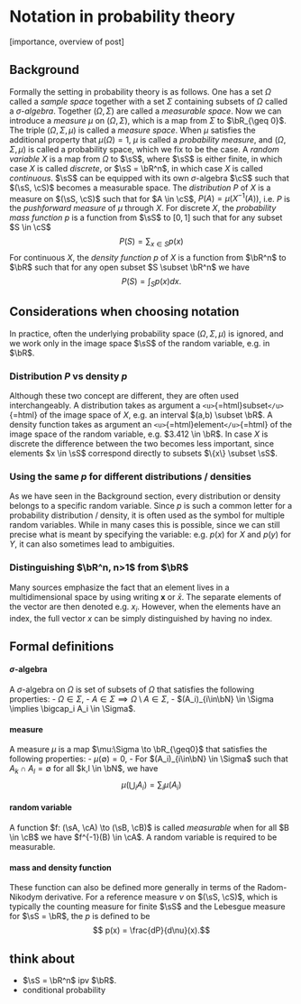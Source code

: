 # Notation in probability theory

\[importance, overview of post\]

## Background

Formally the setting in probability theory is as follows. One has a set
$\Omega$ called a *sample space* together with a set $\Sigma$ containing
subsets of $\Omega$ called a $\sigma$-*algebra*. Together
$(\Omega, \Sigma)$ are called a *measurable space*. Now we can introduce
a *measure* $\mu$ on $(\Omega, \Sigma)$, which is a map from $\Sigma$ to
$\bR_{\geq 0}$. The triple $(\Omega, \Sigma, \mu)$ is called a *measure
space*. When $\mu$ satisfies the additional property that
$\mu(\Omega) = 1$, $\mu$ is called a *probability measure*, and
$(\Omega, \Sigma, \mu)$ is called a probability space, which we fix to
be the case. A *random variable* $X$ is a map from $\Omega$ to $\sS$,
where $\sS$ is either finite, in which case $X$ is called *discrete*, or
$\sS = \bR^n$, in which case $X$ is called *continuous*. $\sS$ can be
equipped with its own $\sigma$-algebra $\cS$ such that $(\sS, \cS)$
becomes a measurable space. The *distribution* $P$ of $X$ is a measure
on $(\sS, \cS)$ such that for $A \in \cS$, $P(A) = \mu(X^{-1}(A))$,
i.e. $P$ is the *pushforward measure* of $\mu$ through $X$. For discrete
$X$, the *probability mass function* $p$ is a function from $\sS$ to
$[0,1]$ such that for any subset $S \in \cS$
$$P(S) = \sum_{x\in S} p(x)$$ For continuous $X$, the *density function*
$p$ of $X$ is a function from $\bR^n$ to $\bR$ such that for any open
subset $S \subset \bR^n$ we have $$P(S) = \int_S p(x) dx.$$

## Considerations when choosing notation

In practice, often the underlying probability space
$(\Omega, \Sigma, \mu)$ is ignored, and we work only in the image space
$\sS$ of the random variable, e.g. in $\bR$.

### Distribution $P$ vs density $p$

Although these two concept are different, they are often used
interchangeably. A distribution takes as argument a
`<u>`{=html}subset`</u>`{=html} of the image space of $X$, e.g. an
interval $(a,b) \subset \bR$. A density function takes as argument an
`<u>`{=html}element`</u>`{=html} of the image space of the random
variable, e.g. $3.412 \in \bR$. In case $X$ is discrete the difference
between the two becomes less important, since elements $x \in \sS$
correspond directly to subsets $\{x\} \subset \sS$.

### Using the same $p$ for different distributions / densities

As we have seen in the Background section, every distribution or density
belongs to a specific random variable. Since $p$ is such a common letter
for a probability distribution / density, it is often used as the symbol
for multiple random variables. While in many cases this is possible,
since we can still precise what is meant by specifying the variable:
e.g. $p(x)$ for $X$ and $p(y)$ for $Y$, it can also sometimes lead to
ambiguities.

### Distinguishing $\bR^n, n>1$ from $\bR$

Many sources emphasize the fact that an element lives in a
multidimensional space by using writing $\mathbf{x}$ or $\bar{x}$. The
separate elements of the vector are then denoted e.g. $x_i$. However,
when the elements have an index, the full vector $x$ can be simply
distinguished by having no index.

## Formal definitions

#### $\sigma$-algebra

A $\sigma$-algebra on $\Omega$ is set of subsets of $\Omega$ that
satisfies the following properties: - $\Omega \in \Sigma$, -
$A \in \Sigma \implies \Omega \setminus A \in \Sigma$, -
$(A_i)_{i\in\bN} \in \Sigma \implies \bigcap_i A_i \in \Sigma$.

#### measure

A measure $\mu$ is a map $\mu:\Sigma \to \bR_{\geq0}$ that satisfies the
following properties: - $\mu(\emptyset) = 0$, - For
$(A_i)_{i\in\bN} \in \Sigma$ such that $A_k \cap A_l = \emptyset$ for
all $k,l \in \bN$, we have
$$\mu\left(\bigcup_i A_i \right) = \sum_i \mu\left( A_i \right)$$

#### random variable

A function $f: (\sA, \cA) \to (\sB, \cB)$ is called *measurable* when
for all $B \in \cB$ we have $f^{-1}(B) \in \cA$. A random variable is
required to be measurable.

#### mass and density function

These function can also be defined more generally in terms of the
Radom-Nikodym derivative. For a reference measure $\nu$ on $(\sS, \cS)$,
which is typically the counting measure for finite $\sS$ and the
Lebesgue measure for $\sS = \bR$, the $p$ is defined to be
$$ p(x) = \frac{dP}{d\nu}(x).$$

## think about

-   $\sS = \bR^n$ ipv $\bR$.
-   conditional probability
